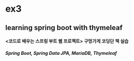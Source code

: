 # ex3
## learning spring boot with thymeleaf
#### <코드로 배우는 스프링 부트 웹 프로젝트> 구멍가게 코딩단 책 실습

##### Spring Boot, Spring Data JPA, MariaDB, Thymeleaf
